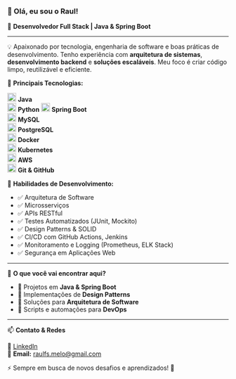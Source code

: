 <!-- Início do README.md Futuristic Cybersecurity -->

### 👋 Olá, eu sou o Raul!

🚀 **Desenvolvedor Full Stack | Java & Spring Boot**

---

💡 Apaixonado por tecnologia, engenharia de software e boas práticas de desenvolvimento. Tenho experiência com **arquitetura de sistemas**, **desenvolvimento backend** e **soluções escaláveis**. Meu foco é criar código limpo, reutilizável e eficiente.

🔹 **Principais Tecnologias:**

<code><img height="20" src="https://cdn.jsdelivr.net/gh/devicons/devicon/icons/java/java-original.svg"/></code> **Java**  
<code><img height="20" src="https://cdn.jsdelivr.net/gh/devicons/devicon/icons/python/python-original.svg"/></code> **Python** 
<code><img height="20" src="https://cdn.jsdelivr.net/gh/devicons/devicon/icons/spring/spring-original.svg"/></code> **Spring Boot**  
<code><img height="20" src="https://cdn.jsdelivr.net/gh/devicons/devicon/icons/mysql/mysql-original.svg"/></code> **MySQL**  
<code><img height="20" src="https://cdn.jsdelivr.net/gh/devicons/devicon/icons/postgresql/postgresql-original.svg"/></code> **PostgreSQL**  
<code><img height="20" src="https://cdn.jsdelivr.net/gh/devicons/devicon/icons/docker/docker-original.svg"/></code> **Docker**  
<code><img height="20" src="https://cdn.jsdelivr.net/gh/devicons/devicon/icons/kubernetes/kubernetes-plain.svg"/></code> **Kubernetes**  
<code><img height="20" src="https://cdn.jsdelivr.net/gh/devicons/devicon/icons/aws/aws-original.svg"/></code> **AWS**  
<code><img height="20" src="https://cdn.jsdelivr.net/gh/devicons/devicon/icons/git/git-original.svg"/></code> **Git & GitHub**  

🔹 **Habilidades de Desenvolvimento:**
- ✅ Arquitetura de Software
- ✅ Microsserviços
- ✅ APIs RESTful
- ✅ Testes Automatizados (JUnit, Mockito)
- ✅ Design Patterns & SOLID
- ✅ CI/CD com GitHub Actions, Jenkins
- ✅ Monitoramento e Logging (Prometheus, ELK Stack)
- ✅ Segurança em Aplicações Web

---

📌 **O que você vai encontrar aqui?**
- 🔹 Projetos em **Java & Spring Boot**
- 🔹 Implementações de **Design Patterns**
- 🔹 Soluções para **Arquitetura de Software**
- 🔹 Scripts e automações para **DevOps**

---

📫 **Contato & Redes**

💼 [LinkedIn](linkedin.com/in/raul-fernandes-138a631a7)  
📧 **Email:** raulfs.melo@gmail.com  

⚡ Sempre em busca de novos desafios e aprendizados! 🚀

<!-- Fim do README.md Futuristic Cybersecurity -->
